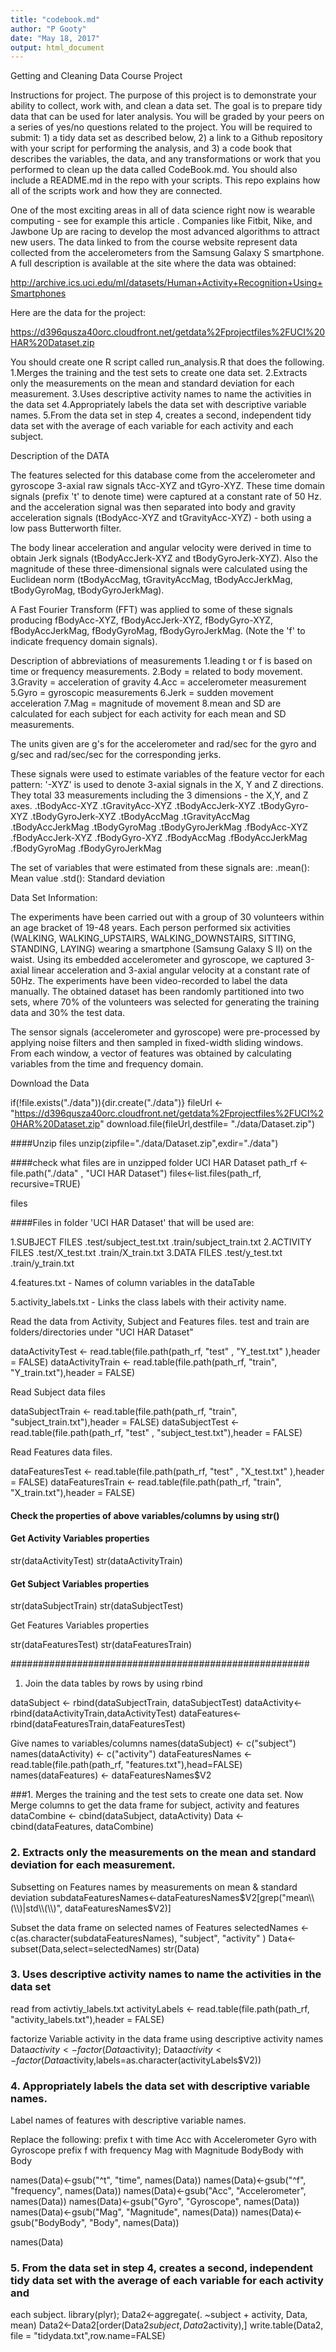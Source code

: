 ```yaml
---
title: "codebook.md"
author: "P Gooty"
date: "May 18, 2017"
output: html_document
---
```


Getting and Cleaning Data Course Project

Instructions for project. The purpose of this project is to demonstrate your ability to collect, work with, and clean a data set. The goal is to prepare tidy data that can be used for later analysis. You will be graded by your peers on a series of yes/no questions related to the project. You will be required to submit: 1) a tidy data set as described below, 2) a link to a Github repository with your script for performing the analysis, and 3) a code book that describes the variables, the data, and any transformations or work that you performed to clean up the data called CodeBook.md. You should also include a README.md in the repo with your scripts. This repo explains how all of the scripts work and how they are connected.

One of the most exciting areas in all of data science right now is wearable computing - see for example this article . Companies like Fitbit, Nike, and Jawbone Up are racing to develop the most advanced algorithms to attract new users. The data linked to from the course website represent data collected from the accelerometers from the Samsung Galaxy S smartphone. A full description is available at the site where the data was obtained:

http://archive.ics.uci.edu/ml/datasets/Human+Activity+Recognition+Using+Smartphones

Here are the data for the project:

https://d396qusza40orc.cloudfront.net/getdata%2Fprojectfiles%2FUCI%20HAR%20Dataset.zip

You should create one R script called run_analysis.R that does the following.
1.Merges the training and the test sets to create one data set.
2.Extracts only the measurements on the mean and standard deviation for each measurement.
3.Uses descriptive activity names to name the activities in the data set
4.Appropriately labels the data set with descriptive variable names.
5.From the data set in step 4, creates a second, independent tidy data set with the average of each variable for each activity and each subject.


Description of the DATA

The features selected for this database come from the accelerometer and gyroscope 3-axial raw signals tAcc-XYZ and tGyro-XYZ. These time domain signals (prefix 't' to denote time) were captured at a constant rate of 50 Hz. and the acceleration signal was then separated into body and gravity acceleration signals (tBodyAcc-XYZ and tGravityAcc-XYZ) - both using a low pass Butterworth filter.

The body linear acceleration and angular velocity were derived in time to obtain Jerk signals (tBodyAccJerk-XYZ and tBodyGyroJerk-XYZ). Also the magnitude of these three-dimensional signals were calculated using the Euclidean norm (tBodyAccMag, tGravityAccMag, tBodyAccJerkMag, tBodyGyroMag, tBodyGyroJerkMag).

A Fast Fourier Transform (FFT) was applied to some of these signals producing fBodyAcc-XYZ, fBodyAccJerk-XYZ, fBodyGyro-XYZ, fBodyAccJerkMag, fBodyGyroMag, fBodyGyroJerkMag. (Note the 'f' to indicate frequency domain signals).


Description of abbreviations of measurements
1.leading t or f is based on time or frequency measurements.
2.Body = related to body movement.
3.Gravity = acceleration of gravity
4.Acc = accelerometer measurement
5.Gyro = gyroscopic measurements
6.Jerk = sudden movement acceleration
7.Mag = magnitude of movement
8.mean and SD are calculated for each subject for each activity for each mean and SD measurements.

The units given are g's for the accelerometer and rad/sec for the gyro and g/sec and rad/sec/sec for the corresponding jerks.

These signals were used to estimate variables of the feature vector for each pattern:
'-XYZ' is used to denote 3-axial signals in the X, Y and Z directions. They total 33 measurements including the 3 dimensions - the X,Y, and Z axes.
.tBodyAcc-XYZ
.tGravityAcc-XYZ
.tBodyAccJerk-XYZ
.tBodyGyro-XYZ
.tBodyGyroJerk-XYZ
.tBodyAccMag
.tGravityAccMag
.tBodyAccJerkMag
.tBodyGyroMag
.tBodyGyroJerkMag
.fBodyAcc-XYZ
.fBodyAccJerk-XYZ
.fBodyGyro-XYZ
.fBodyAccMag
.fBodyAccJerkMag
.fBodyGyroMag
.fBodyGyroJerkMag


The set of variables that were estimated from these signals are:
.mean(): Mean value
.std(): Standard deviation


Data Set Information:

The experiments have been carried out with a group of 30 volunteers within an age bracket of 19-48 years. Each person performed six activities (WALKING, WALKING_UPSTAIRS, WALKING_DOWNSTAIRS, SITTING, STANDING, LAYING) wearing a smartphone (Samsung Galaxy S II) on the waist. Using its embedded accelerometer and gyroscope, we captured 3-axial linear acceleration and 3-axial angular velocity at a constant rate of 50Hz. The experiments have been video-recorded to label the data manually. The obtained dataset has been randomly partitioned into two sets, where 70% of the volunteers was selected for generating the training data and 30% the test data.

The sensor signals (accelerometer and gyroscope) were pre-processed by applying noise filters and then sampled in fixed-width sliding windows. From each window, a vector of features was obtained by calculating variables from the time and frequency domain.


Download the Data

if(!file.exists("./data")){dir.create("./data")}
fileUrl <- "https://d396qusza40orc.cloudfront.net/getdata%2Fprojectfiles%2FUCI%20HAR%20Dataset.zip"
download.file(fileUrl,destfile= "./data/Dataset.zip")

####Unzip files
unzip(zipfile="./data/Dataset.zip",exdir="./data")

####check what files are in unzipped folder UCI HAR Dataset
path_rf <- file.path("./data" , "UCI HAR Dataset")
files<-list.files(path_rf, recursive=TRUE)

files  

####Files in folder 'UCI HAR Dataset' that will be used are:

1.SUBJECT FILES
.test/subject_test.txt
.train/subject_train.txt
2.ACTIVITY FILES
.test/X_test.txt
.train/X_train.txt
3.DATA FILES
.test/y_test.txt
.train/y_train.txt

4.features.txt - Names of column variables in the dataTable

5.activity_labels.txt - Links the class labels with their activity name.

Read the data from Activity, Subject and Features files. 
test and train are folders/directories under "UCI HAR Dataset"

dataActivityTest  <- read.table(file.path(path_rf, "test" , "Y_test.txt" ),header = FALSE)
dataActivityTrain <- read.table(file.path(path_rf, "train", "Y_train.txt"),header = FALSE)

Read Subject data files

dataSubjectTrain <- read.table(file.path(path_rf, "train", "subject_train.txt"),header = FALSE)
dataSubjectTest  <- read.table(file.path(path_rf, "test" , "subject_test.txt"),header = FALSE)

Read Features data files.

dataFeaturesTest  <- read.table(file.path(path_rf, "test" , "X_test.txt" ),header = FALSE)
dataFeaturesTrain <- read.table(file.path(path_rf, "train", "X_train.txt"),header = FALSE)

#### Check the properties of above variables/columns by using str()

#### Get Activity Variables properties
str(dataActivityTest)
str(dataActivityTrain)

#### Get Subject Variables properties

str(dataSubjectTrain)
str(dataSubjectTest)

Get Features Variables properties

str(dataFeaturesTest)
str(dataFeaturesTrain)

###################################################### 
1) Join the data tables by rows by using rbind

dataSubject <- rbind(dataSubjectTrain, dataSubjectTest)
dataActivity<- rbind(dataActivityTrain,dataActivityTest)
dataFeatures<- rbind(dataFeaturesTrain,dataFeaturesTest)

Give names to variables/columns
names(dataSubject)  <- c("subject")
names(dataActivity) <- c("activity")
dataFeaturesNames   <- read.table(file.path(path_rf, "features.txt"),head=FALSE)
names(dataFeatures) <- dataFeaturesNames$V2

###1. Merges the training and the test sets to create one data set.
 Now Merge columns to get the data frame for subject, activity 
 and features 
dataCombine <- cbind(dataSubject, dataActivity)
Data <- cbind(dataFeatures, dataCombine)

### 2. Extracts only the measurements on the mean and standard deviation for each measurement.
Subsetting on Features names by measurements on mean & standard
deviation
subdataFeaturesNames<-dataFeaturesNames$V2[grep("mean\\(\\)|std\\(\\)", dataFeaturesNames$V2)]

Subset the data frame on selected names of Features
selectedNames <- c(as.character(subdataFeaturesNames), "subject", "activity" )
Data<-subset(Data,select=selectedNames)
str(Data)

### 3. Uses descriptive activity names to name the activities in the data set
read from activtiy_labels.txt
activityLabels <- read.table(file.path(path_rf, "activity_labels.txt"),header = FALSE)

factorize Variable activity in the data frame using descriptive
activity names
Data$activity<- factor(Data$activity);
Data$activity<- factor(Data$activity,labels=as.character(activityLabels$V2))

### 4. Appropriately labels the data set with descriptive variable names.

Label names of features with descriptive variable names.

Replace the following:
prefix t with time
Acc with Accelerometer
Gyro with Gyroscope
prefix f with frequency
Mag with Magnitude
BodyBody with Body

names(Data)<-gsub("^t", "time", names(Data))
names(Data)<-gsub("^f", "frequency", names(Data))
names(Data)<-gsub("Acc", "Accelerometer", names(Data))
names(Data)<-gsub("Gyro", "Gyroscope", names(Data))
names(Data)<-gsub("Mag", "Magnitude", names(Data))
names(Data)<-gsub("BodyBody", "Body", names(Data))

names(Data)

### 5. From the data set in step 4, creates a second, independent tidy data set with the average of each variable for each activity and 
each subject.
library(plyr);
Data2<-aggregate(. ~subject + activity, Data, mean)
Data2<-Data2[order(Data2$subject,Data2$activity),]
write.table(Data2, file = "tidydata.txt",row.name=FALSE)





